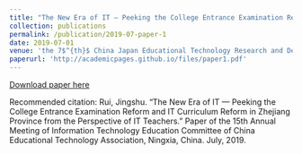 ```yaml
---
title: "The New Era of IT — Peeking the College Entrance Examination Reform and IT Curriculum Reform in Zhejiang Province from the Perspective of IT Teachers."
collection: publications
permalink: /publication/2019-07-paper-1
date: 2019-07-01
venue: 'the 7$^{th}$ China Japan Educational Technology Research and Development Forum and the 15$^{th}$ Annual Meeting of Information Technology Education Committee of China Educational Technology Association'
paperurl: 'http://academicpages.github.io/files/paper1.pdf'
---
```


[Download paper here](http://academicpages.github.io/files/paper1.pdf)

Recommended citation: Rui, Jingshu. “The New Era of IT — Peeking the College Entrance Examination Reform and IT Curriculum Reform in Zhejiang Province from the Perspective of IT Teachers.” Paper of the 15th Annual Meeting of Information Technology Education Committee of China Educational Technology Association, Ningxia, China. July, 2019.